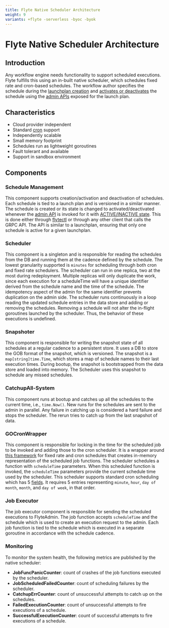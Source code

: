 ```yaml
---
title: Flyte Native Scheduler Architecture
weight: 9
variants: +flyte -serverless -byoc -byok
---
```


# Flyte Native Scheduler Architecture

## Introduction

Any workflow engine needs functionality to support scheduled executions. Flyte fulfills this using an in-built native scheduler, which schedules fixed rate and cron-based schedules. The workflow author specifies the schedule during the [launchplan creation](/user-guide/core-concepts/launch-plans/schedules/#schedules) and [activates or deactivates](/user-guide/core-concepts/launch-plans/activating-and-deactivating/) the schedule using the [admin APIs](/api-reference/flyteidl/#flyteidl-admin-LaunchPlanUpdateRequest) exposed for the launch plan.

## Characteristics

- Cloud provider independent
- Standard [cron](https://en.wikipedia.org/wiki/Cron#CRON_expression) support
- Independently scalable
- Small memory footprint
- Schedules run as lightweight goroutines
- Fault tolerant and available
- Support in sandbox environment

## Components

### Schedule Management

This component supports creation/activation and deactivation of schedules. Each schedule is tied to a launch plan and is versioned in a similar manner. The schedule is created or its state is changed to activated/deactivated whenever the [admin API](/api-reference/flyteidl/#flyteidl-admin-LaunchPlanUpdateRequest) is invoked for it with [ACTIVE/INACTIVE state](/api-reference/flyteidl/#flyteidl-admin-LaunchPlanState). This is done either through [flytectl](/api-reference/flytectl-cli/flytectl-update/flytectl-update-launchplan/) or through any other client that calls the GRPC API. The API is similar to a launchplan, ensuring that only one schedule is active for a given launchplan.

### Scheduler

This component is a singleton and is responsible for reading the schedules from the DB and running them at the cadence defined by the schedule. The lowest granularity supported is `minutes` for scheduling through both cron and fixed rate schedulers. The scheduler can run in one replica, two at the most during redeployment. Multiple replicas will only duplicate the work, since each execution for a scheduleTime will have a unique identifier derived from the schedule name and the time of the schedule. The idempotency aspect of the admin for the same identifier prevents duplication on the admin side. The scheduler runs continuously in a loop reading the updated schedule entries in the data store and adding or removing the schedules. Removing a schedule will not alter the in-flight goroutines launched by the scheduler. Thus, the behavior of these executions is undefined.

### Snapshoter

This component is responsible for writing the snapshot state of all schedules at a regular cadence to a persistent store. It uses a DB to store the GOB format of the snapshot, which is versioned. The snapshot is a `map[string]time.Time`, which stores a map of schedule names to their last execution times. During bootup, the snapshot is bootstrapped from the data store and loaded into memory. The Scheduler uses this snapshot to schedule any missed schedules.

### CatchupAll-System

This component runs at bootup and catches up all the schedules to the current time, i.e., `time.Now()`. New runs for the schedules are sent to the admin in parallel. Any failure in catching up is considered a hard failure and stops the scheduler. The rerun tries to catch up from the last snapshot of data.

### GOCronWrapper

This component is responsible for locking in the time for the scheduled job to be invoked and adding those to the cron scheduler. It is a wrapper around [this framework](https://github.com/robfig/cron) for fixed rate and cron schedules that creates in-memory representation of the scheduled job functions. The scheduler schedules a function with `scheduleTime` parameters. When this scheduled function is invoked, the `scheduleTime` parameters provide the current schedule time used by the scheduler. This scheduler supports standard cron scheduling which has 5 [fields](https://en.wikipedia.org/wiki/Cron). It requires 5 entries representing `minute`, `hour`, `day of month`, `month`, and `day of week`, in that order.

### Job Executor

The job executor component is responsible for sending the scheduled executions to FlyteAdmin. The job function accepts `scheduleTime` and the schedule which is used to create an execution request to the admin. Each job function is tied to the schedule which is executed in a separate goroutine in accordance with the schedule cadence.

### Monitoring

To monitor the system health, the following metrics are published by the native scheduler:

- **JobFuncPanicCounter**: count of crashes of the job functions executed by the scheduler.
- **JobScheduledFailedCounter**: count of scheduling failures by the scheduler.
- **CatchupErrCounter**: count of unsuccessful attempts to catch up on the schedules.
- **FailedExecutionCounter**: count of unsuccessful attempts to fire executions of a schedule.
- **SuccessfulExecutionCounter**: count of successful attempts to fire executions of a schedule.
